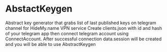 # AbstactKeygen
Abstract key generator that grabs list of last published keys on telegram channel for HideMy.name VPN service
Create clients.json with id and hash of your telegram app then connect telegram account using ConnectAccount. 
After successful connection data.session will be created and you will be able to use AbstractKeygen
